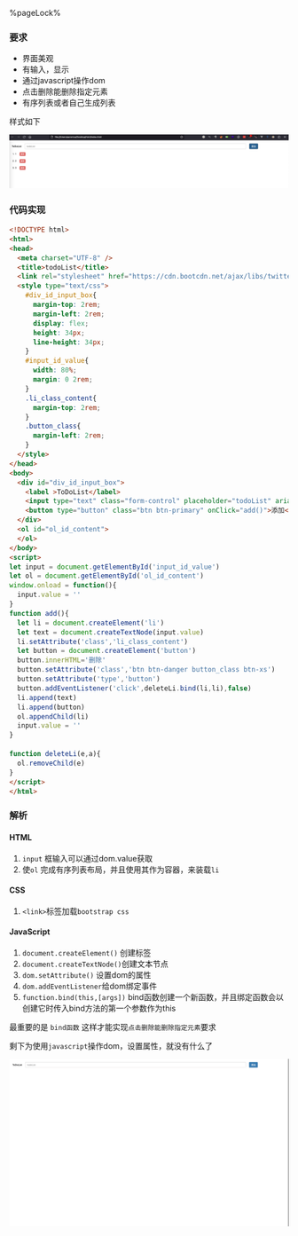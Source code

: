 %pageLock%

### 要求

- 界面美观
- 有输入，显示
- 通过javascript操作dom
- 点击删除能删除指定元素
- 有序列表或者自己生成列表

样式如下

![image-20230619101833477](01.通过bootstrap完成简单的todolist.assets/image-20230619101833477.png)

### 代码实现

```html
<!DOCTYPE html>
<html>
<head>
  <meta charset="UTF-8" />
  <title>todoList</title>
  <link rel="stylesheet" href="https://cdn.bootcdn.net/ajax/libs/twitter-bootstrap/3.4.1/css/bootstrap.min.css" integrity="sha384-HSMxcRTRxnN+Bdg0JdbxYKrThecOKuH5zCYotlSAcp1+c8xmyTe9GYg1l9a69psu" crossorigin="anonymous">
  <style type="text/css">
    #div_id_input_box{
      margin-top: 2rem;
      margin-left: 2rem;
      display: flex;
      height: 34px;
      line-height: 34px;
    }
    #input_id_value{
      width: 80%;
      margin: 0 2rem;
    }
    .li_class_content{
      margin-top: 2rem;
    }
    .button_class{
      margin-left: 2rem;
    }
  </style>
</head>
<body>
  <div id="div_id_input_box">
    <label >ToDoList</label>
    <input type="text" class="form-control" placeholder="todoList" aria-describedby="basic-addon1" id="input_id_value">
    <button type="button" class="btn btn-primary" onClick="add()">添加</button>
  </div>
  <ol id="ol_id_content">
  </ol>
</body>
<script>
let input = document.getElementById('input_id_value')
let ol = document.getElementById('ol_id_content')
window.onload = function(){
  input.value = ''
}
function add(){
  let li = document.createElement('li')
  let text = document.createTextNode(input.value)
  li.setAttribute('class','li_class_content')
  let button = document.createElement('button')
  button.innerHTML='删除'
  button.setAttribute('class','btn btn-danger button_class btn-xs')
  button.setAttribute('type','button')
  button.addEventListener('click',deleteLi.bind(li,li),false)
  li.append(text)
  li.append(button)
  ol.appendChild(li)
  input.value = ''
}

function deleteLi(e,a){
  ol.removeChild(e)
}
</script>
</html>
```

### 解析

#### HTML

1. `input` 框输入可以通过dom.value获取
2. 使`ol` 完成有序列表布局，并且使用其作为容器，来装载`li`

#### CSS

1. `<link>`标签加载`bootstrap css`

#### JavaScript

1. `document.createElement()` 创建标签
2. `document.createTextNode()`创建文本节点
3. `dom.setAttribute()` 设置dom的属性
4. `dom.addEventListener`给dom绑定事件
5. `function.bind(this,[args])` bind函数创建一个新函数，并且绑定函数会以创建它时传入bind方法的第一个参数作为this

最重要的是 `bind函数` 这样才能实现`点击删除能删除指定元素`要求

剩下为使用`javascript`操作dom，设置属性，就没有什么了

![demo_1](01.通过bootstrap完成简单的todolist.assets/demo_1.gif)



